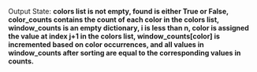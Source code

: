 Output State: **colors list is not empty, found is either True or False, color_counts contains the count of each color in the colors list, window_counts is an empty dictionary, i is less than n, color is assigned the value at index j+1 in the colors list, window_counts[color] is incremented based on color occurrences, and all values in window_counts after sorting are equal to the corresponding values in counts.**